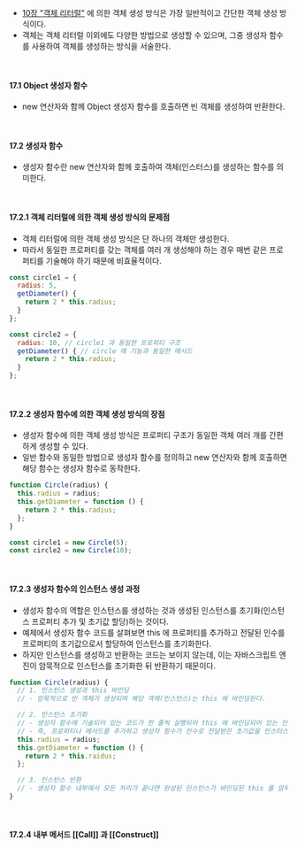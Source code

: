 - [10장 "객체 리터럴"](https://github.com/darkmyu/note/tree/main/01_%EB%AA%A8%EB%8D%98_%EC%9E%90%EB%B0%94%EC%8A%A4%ED%81%AC%EB%A6%BD%ED%8A%B8_Deep_Dive/CH_10_%EA%B0%9D%EC%B2%B4_%EB%A6%AC%ED%84%B0%EB%9F%B4#102-%EA%B0%9D%EC%B2%B4-%EB%A6%AC%ED%84%B0%EB%9F%B4%EC%97%90-%EC%9D%98%ED%95%9C-%EA%B0%9D%EC%B2%B4-%EC%83%9D%EC%84%B1) 에 의한 객체 생성 방식은 가장 일반적이고 간단한 객체 생성 방식이다.
- 객체는 객체 리터럴 이외에도 다양한 방법으로 생성할 수 있으며, 그중 생성자 함수를 사용하여 객체를 생성하는 방식을 서술한다.

<br />

#### 17.1 Object 생성자 함수
- new 연산자와 함께 Object 생성자 함수를 호출하면 빈 객체를 생성하여 반환한다.

<br />

#### 17.2 생성자 함수
- 생성자 함수란 new 연산자와 함께 호출하여 객체(인스터스)를 생성하는 함수를 의미한다.

<br />

#### 17.2.1 객체 리터럴에 의한 객체 생성 방식의 문제점
- 객체 리터럴에 의한 객체 생성 방식은 단 하나의 객체만 생성한다.
- 따라서 동일한 프로퍼티를 갖는 객체를 여러 개 생성해야 하는 경우 매번 같은 프로퍼티를 기술해야 하기 때문에 비효율적이다.

```js
const circle1 = {
  radius: 5,
  getDiameter() {
    return 2 * this.radius;
  }
};

const circle2 = {
  radius: 10, // circle1 과 동일한 프로퍼티 구조
  getDiameter() { // circle 에 기능과 동일한 메서드
    return 2 * this.radius;
  }
};
```

<br />

#### 17.2.2 생성자 함수에 의한 객체 생성 방식의 장점
- 생성자 함수에 의한 객체 생성 방식은 프로퍼티 구조가 동일한 객체 여러 개를 간편하게 생성할 수 있다.
- 일반 함수와 동일한 방법으로 생성자 함수를 정의하고 new 연산자와 함께 호출하면 해당 함수는 생성자 함수로 동작한다.

```js
function Circle(radius) {
  this.radius = radius;
  this.getDiameter = function () {
    return 2 * this.radius; 
  };
}

const circle1 = new Circle(5);
const circle2 = new Circle(10);
```

<br />

#### 17.2.3 생성자 함수의 인스턴스 생성 과정
- 생성자 함수의 역할은 인스턴스를 생성하는 것과 생성된 인스턴스를 초기화(인스턴스 프로퍼티 추가 및 초기값 할당)하는 것이다.
- 예제에서 생성자 함수 코드를 살펴보면 this 에 프로퍼티를 추가하고 전달된 인수를 프로퍼티의 초기값으로서 할당하여 인스턴스를 초기화한다.
- 하지만 인스턴스를 생성하고 반환하는 코드는 보이지 않는데, 이는 자바스크립트 엔진이 암묵적으로 인스턴스를 초기화한 뒤 반환하기 때문이다.

```js
function Circle(radius) {
  // 1. 인스턴스 생성과 this 바인딩
  // - 암묵적으로 빈 객체가 생성되며 해당 객체(인스턴스)는 this 에 바인딩된다.

  // 2. 인스턴스 초기화
  // - 생성자 함수에 기술되어 있는 코드가 한 줄씩 실행되어 this 에 바인딩되어 있는 인스턴스를 초기화한다.
  // - 즉, 프로퍼티나 메서드를 추가하고 생성자 함수가 인수로 전달받은 초기값을 인스터스 프로퍼티에 할당하여 초기화하거나 고정값을 할당한다.
  this.radius = radius;
  this.getDiameter = function () {
    return 2 * this.raidus;
  };

  // 3. 인스턴스 반환
  // - 생성자 함수 내부에서 모든 처리가 끝나면 완성된 인스턴스가 바인딩된 this 를 암묵적으로 반환한다.
}
```

<br />

#### 17.2.4 내부 메서드 [[Call]] 과 [[Construct]]
